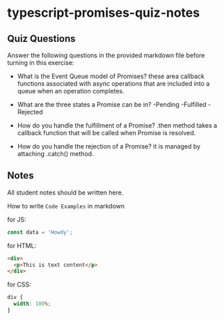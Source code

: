 # typescript-promises-quiz-notes

## Quiz Questions

Answer the following questions in the provided markdown file before turning in this exercise:

- What is the Event Queue model of Promises?
  these area callback functions associated with async operations that are included into a queue when an operation completes.

- What are the three states a Promise can be in?
  -Pending
  -Fulfilled
  -Rejected

- How do you handle the fulfillment of a Promise?
  .then method takes a callback function that will be called when Promise is resolved.

- How do you handle the rejection of a Promise?
  it is managed by attaching .catch() method.

## Notes

All student notes should be written here.

How to write `Code Examples` in markdown

for JS:

```javascript
const data = 'Howdy';
```

for HTML:

```html
<div>
  <p>This is text content</p>
</div>
```

for CSS:

```css
div {
  width: 100%;
}
```
